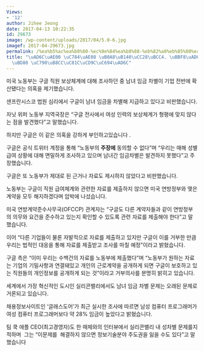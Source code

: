 ```yaml
---
Views:
- '12'
author: Jihee Jeong
date: 2017-04-13 10:22:35
id: 29673
image: /wp-content/uploads/2017/04/5.0-6.jpg
imagef: 2017-04-29673.jpg
permalink: /%ea%b5%ac%ea%b8%80-%ec%9e%84%ea%b8%88-%eb%82%a8%eb%85%80%ec%b0%a8%eb%b3%84-%eb%af%b8%ea%b5%ad-%eb%85%b8%eb%8f%99%eb%b6%80-%ec%9e%90%eb%a3%8c%ec%a0%9c%ec%b6%9c%ec%9a%94%ea%b5%ac/
title: "\uAD6C\uAE00 \uC784\uAE08 \uB0A8\uB140\uCC28\uBCC4. \uBBF8\uAD6D \uB178\uB3D9\
  \uBD80 \uC790\uB8CC\uC81C\uCD9C\uC694\uAD6C"
---
```


미국 노동부는 구글 직원 보상체계에 대해 조사하던 중 남녀 임금 차별이 기업 전반에 확산됐다는 의혹을 제기했습니다.

샌프란시스코 법원 심리에서 구글이 남녀 임금을 차별해 지급하고 있다고 비판했습니다.

자닛 위퍼 노동부 지역국장은 &#8220;구글 전사에서 여성 인력의 보상체계가 형평에 맞지 않다는 점을 발견했다&#8221;고 말했습니다.

하지만 구글은 이 같은 의혹을 강하게 부인하고있습니다 .

구글은 공식 트위터 계정을 통해 &#8220;노동부의 **주장에** 동의할 수 없다&#8221;며 &#8220;우리는 매해 성별 급여 상황에 대해 면밀하게 조사하고 있으며 남녀간 임금차별은 발견하지 못했다&#8221;고 주장했습니다.

구글은 또 노동부가 제대로 된 근거나 자료도 제시하지 않았다고 비판했습니다.

노동부는 구글이 직원 급여체계와 관련한 자료를 제출하지 않으면 미국 연방정부와 맺은 계약을 모두 해지하겠다며 압박에 나섰습니다.

미국 연방계약준수사무국(OFCCP) 관계자는 &#8220;구글도 다른 계약자들과 같이 연방정부의 의무와 요건을 준수하고 있는지 확인할 수 있도록 관련 자료를 제출해야 한다&#8221;고 말했습니다.

이어 &#8220;다른 기업들이 물론 자발적으로 자료를 제출하고 있지만 구글이 이를 거부한 만큼 우리는 법적인 대응을 통해 자료를 제출받고 조사를 마칠 예정&#8221;이라고 밝혔습니다.

구글 측은 &#8220;이미 우리는 수백건의 자료를 노동부에 제출했다&#8221;며 &#8220;노동부가 원하는 자료는 기업의 기밀사항과 연결돼있고 개인의 근로계약을 공개하게 되면 구글이 보호하고 있는 직원들의 개인정보를 공개하게 되는 것&#8221;이라고 거부의사를 분명히 밝히고 있습니다.

세계에서 가장 혁신적인 도시인 실리콘밸리에서도 남녀 임금 차별 문제는 오래된 문제로 거론되고 있습니다.

채용정보사이트인 &#8216;글래스도어&#8217;가 최근 실시한 조사에 따르면 남성 컴퓨터 프로그래머가 여성 컴퓨터 프로그래머보다 약 28% 임금이 높았다고 밝혔습니다.

팀 쿡 애플 CEO(최고경영자)도 한 매체와의 인터뷰에서 실리콘밸리 내 성차별 문제를지적하며  그는 &#8220;이문제를  해결하지 않으면 정보기술분야 주도권을 잃을 수도 있다&#8221;고 말했습니다